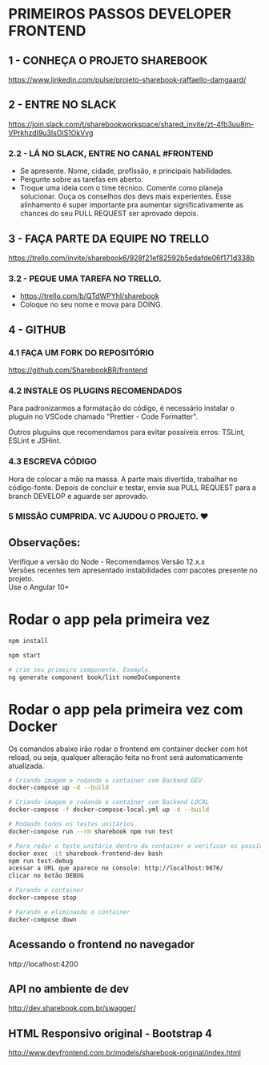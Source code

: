 # PRIMEIROS PASSOS DEVELOPER FRONTEND

## 1 - CONHEÇA O PROJETO SHAREBOOK

https://www.linkedin.com/pulse/projeto-sharebook-raffaello-damgaard/

## 2 - ENTRE NO SLACK

https://join.slack.com/t/sharebookworkspace/shared_invite/zt-4fb3uu8m-VPrkhzdI9u3lsOlS1OkVvg

### 2.2 - LÁ NO SLACK, ENTRE NO CANAL #FRONTEND

- Se apresente. Nome, cidade, profissão, e principais habilidades.
- Pergunte sobre as tarefas em aberto.
- Troque uma ideia com o time técnico. Comente como planeja solucionar. Ouça os conselhos dos devs mais experientes. Esse alinhamento é super importante pra aumentar significativamente as chances do seu PULL REQUEST ser aprovado depois.

## 3 - FAÇA PARTE DA EQUIPE NO TRELLO

https://trello.com/invite/sharebook6/928f21ef82592b5edafde06f171d338b

### 3.2 - PEGUE UMA TAREFA NO TRELLO.

- https://trello.com/b/QTdWPYhl/sharebook
- Coloque no seu nome e mova para DOING.

## 4 - GITHUB

### 4.1 FAÇA UM FORK DO REPOSITÓRIO

https://github.com/SharebookBR/frontend

### 4.2 INSTALE OS PLUGINS RECOMENDADOS

Para padronizarmos a formatação do código, é necessário instalar o pluguin no VSCode chamado "Prettier - Code Formatter".

Outros pluguins que recomendamos para evitar possíveis erros: TSLint, ESLint e JSHint.

### 4.3 ESCREVA CÓDIGO

Hora de colocar a mão na massa. A parte mais divertida, trabalhar no código-fonte. Depois de concluir e testar, envie sua PULL REQUEST para a branch DEVELOP e aguarde ser aprovado.

### 5 MISSÃO CUMPRIDA. VC AJUDOU O PROJETO. ❤️

## Observações:

Verifique a versão do Node - Recomendamos Versão 12.x.x  
Versões recentes tem apresentado instabilidades com pacotes presente no projeto.  
Use o Angular 10+

# Rodar o app pela primeira vez

```bash
npm install

npm start

# crie seu primeiro componente. Exemplo.
ng generate component book/list nomeDoComponente
```

# Rodar o app pela primeira vez com Docker

Os comandos abaixo irão rodar o frontend em container docker com hot reload, ou seja, qualquer alteração feita no front será automaticamente atualizada.

```bash
# Criando imagem e rodando o container com Backend DEV
docker-compose up -d --build

# Criando imagem e rodando o container com Backend LOCAL
docker-compose -f docker-compose-local.yml up -d --build

# Rodando todos os testes unitários
docker-compose run --rm sharebook npm run test

# Para rodar o teste unitário dentro do container e verificar os possíveis erros
docker exec -it sharebook-frontend-dev bash
npm run test-debug
acessar a URL que aparece no console: http://localhost:9876/
clicar no botão DEBUG

# Parando o container
docker-compose stop

# Parando e eliminando o container
docker-compose down
```

## Acessando o frontend no navegador

http://localhost:4200

## API no ambiente de dev

http://dev.sharebook.com.br/swagger/

## HTML Responsivo original - Bootstrap 4

http://www.devfrontend.com.br/models/sharebook-original/index.html
